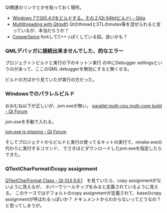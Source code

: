 Qt関連のリンクとかを貼っておく場所。

- [Windows 7でQt5.4.0をビルドする。その２(Qt 64bitビルド) - Qiita](https://qiita.com/Chironian/items/acb465f388aa75f5d6a5)
- [Multithreading with Qt(pdf)](https://www.kdab.com/wp-content/uploads/stories/multithreading-with-qt-1.pdf) QtのthreadとSTLのmutex等を混ぜられると言っているが、本当だろうか？
- [CopperSpice](https://www.copperspice.com/) forkしてC++っぽくしている奴。良いかも？

### QMLデバッガに接続出来ませんでした、的なエラー

プロジェクト＞ビルドと実行の下のキット＞実行 の中にDebugger settingsというのがあって、ここのQML debuggerを無効にすると無くせる。

ビルドの方ばかり見ていたが実行の方だった。

### Windowsでのパラレルビルド

おおむね以下が正しいが、jom.exeが無い。 [parallel multi-cpu multi-core build - Qt Forum](https://forum.qt.io/topic/70247/parallel-multi-cpu-multi-core-build/5)

jom.exeを手動で入れる。

[jom.exe is missing - Qt Forum](https://forum.qt.io/topic/121491/jom-exe-is-missing/2)

そしてプロジェクトからビルドと実行の使ってるキットの実行で、nmake.exeの代わりに実行するコマンド、
でさきほどダウンロードしたjom.exeを指定したらできた。

### QTextCharFormatのcopy assignment

[QTextCharFormat Class - Qt GUI 6.6.1](https://doc.qt.io/qt-6/qtextcharformat.html)　を見ていたら、copy assignmentがないように見えるが、
ホバーでツールチップをみると定義されているように見える。
このケースではデフォルトのcopy assignmentが定義されて、baseのcopy assignmentが呼ばれるっぽいか？
ドキュメントからわからないってどうなの？と思ってしまうが。